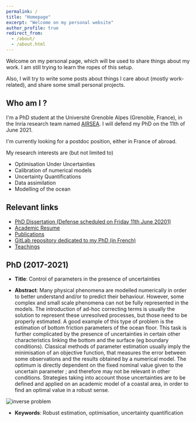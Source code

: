 ```yaml
---
permalink: /
title: "Homepage"
excerpt: "Welcome on my personal website"
author_profile: true
redirect_from: 
  - /about/
  - /about.html
---
```


Welcome on my personal page, which will be used to share things about
my work. I am still trying to learn the ropes of this setup.

Also, I will try to write some posts about things I care about (mostly
work-related), and share some small personal projects.

Who am I ?
---
I'm a PhD student at the Université Grenoble
Alpes (Grenoble, France), in the Inria research team named
[AIRSEA](https://team.inria.fr/airsea/en/). I will defend my PhD on
the 11th of June 2021.

I'm currently looking for a postdoc position, either in France of abroad.

My research interests are (but not limited to)
* Optimisation Under Uncertainties
* Calibration of numerical models
* Uncertainty Quantifications
* Data assimilation
* Modelling of the ocean


Relevant links
---
* [PhD Dissertation (Defense scheduled on Friday 11th June 20201)](https://vtrappler.github.io/files/trappler_dissertation.pdf)
* [Academic Resume](https://vtrappler.github.io/files/academic_cv_TRAPPLER.pdf)
* [Publications](/publications/)
* [GitLab repository dedicated to my PhD (in French)](https://gitlab.inria.fr/vtrapple/These)
* [Teachings](/teaching/)

PhD (2017-2021)
---
* **Title**: Control of parameters in the presence of uncertainties

* **Abstract**: Many physical phenomena are modelled numerically in
order to better understand and/or to predict their behaviour. However,
some complex and small scale phenomena can not be fully represented in
the models. The introduction of ad-hoc correcting terms is usually the
solution to represent these unresolved processes, but those need to be
properly estimated.  A good example of this type of problem is the
estimation of bottom friction parameters of the ocean floor. This task
is further complicated by the presence of uncertainties in certain
other characteristics linking the bottom and the surface (eg boundary
conditions).  Classical methods of parameter estimation usually imply
the minimisation of an objective function, that measures the error
between some observations and the results obtained by a numerical
model. The optimum is directly dependent on the fixed nominal value
given to the uncertain parameter ; and therefore may not be relevant
in other conditions.  Strategies taking into account those
uncertainties are to be defined and applied on an academic model of a
coastal area, in order to find an optimal value in a robust sense.

![inverse problem](https://vtrappler.github.io/images/inv_prob.png "Graphical abstract")

* **Keywords**: Robust estimation, optimisation, uncertainty quantification





